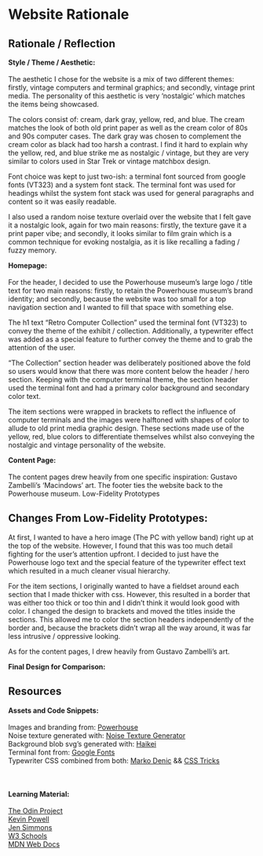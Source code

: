# Website Rationale
## Rationale / Reflection
**Style / Theme / Aesthetic:**
\
\
The aesthetic I chose for the website is a mix of two different themes: firstly, vintage computers and terminal graphics; and secondly, vintage print media. The personality of this aesthetic is very ‘nostalgic’ which matches the items being showcased.

The colors consist of: cream, dark gray, yellow, red, and blue. The cream matches the look of both old print paper as well as the cream color of 80s and 90s computer cases. The dark gray was chosen to complement the cream color as black had too harsh a contrast. I find it hard to explain why the yellow, red, and blue strike me as nostalgic / vintage, but they are very similar to colors used in Star Trek or vintage matchbox design.

Font choice was kept to just two-ish: a terminal font sourced from google fonts (VT323) and a system font stack. The terminal font was used for headings whilst the system font stack was used for general paragraphs and content so it was easily readable.

I also used a random noise texture overlaid over the website that I felt gave it a nostalgic look, again for two main reasons: firstly, the texture gave it a print paper vibe; and secondly, it looks similar to film grain which is a common technique for evoking nostalgia, as it is like recalling a fading / fuzzy memory.

**Homepage:**
\
\
For the header, I decided to use the Powerhouse museum’s large logo / title text for two main reasons: firstly, to retain the Powerhouse museum’s brand identity; and secondly, because the website was too small for a top navigation section and I wanted to fill that space with something else.

The h1 text “Retro Computer Collection” used the terminal font (VT323) to convey the theme of the exhibit / collection. Additionally, a typewriter effect was added as a special feature to further convey the theme and to grab the attention of the user.

“The Collection” section header was deliberately positioned above the fold so users would know that there was more content below the header / hero section. Keeping with the computer terminal theme, the section header used the terminal font and had a primary color background and secondary color text.

The item sections were wrapped in brackets to reflect the influence of computer terminals and the images were halftoned with shapes of color to allude to old print media graphic design. These sections made use of the yellow, red, blue colors to differentiate themselves whilst also conveying the nostalgic and vintage personality of the website.

**Content Page:**
\
\
The content pages drew heavily from one specific inspiration: Gustavo Zambelli’s ‘Macindows’ art. The footer ties the website back to the Powerhouse museum.
Low-Fidelity Prototypes



## Changes From Low-Fidelity Prototypes:

At first, I wanted to have a hero image (The PC with yellow band) right up at the top of the website. However, I found that this was too much detail fighting for the user’s attention upfront. I decided to just have the Powerhouse logo text and the special feature of the typewriter effect text which resulted in a much cleaner visual hierarchy.

For the item sections, I originally wanted to have a fieldset around each section that I made thicker with css. However, this resulted in a border that was either too thick or too thin and I didn’t think it would look good with color. I changed the design to brackets and moved the titles inside the sections. This allowed me to color the section headers independently of the border and, because the brackets didn’t wrap all the way around, it was far less intrusive / oppressive looking.

As for the content pages, I drew heavily from Gustavo Zambelli’s art.



























**Final Design for Comparison:**




## Resources

**Assets and Code Snippets:**
\
\
Images and branding from: [Powerhouse](https://powerhouse.com.au/)
\
Noise texture generated with: [Noise Texture Generator](https://www.noisetexturegenerator.com/)
\
Background blob svg’s generated with: [Haikei](https://app.haikei.app/)
\
Terminal font from: [Google Fonts](https://fonts.google.com/specimen/VT323)
\
Typewriter CSS combined from both: [Marko Denic](https://markodenic.com/css-tips/) && [CSS Tricks](https://css-tricks.com/snippets/css/typewriter-effect/)
\
\
\
\
**Learning Material:**
\
\
[The Odin Project](https://www.theodinproject.com/)
\
[Kevin Powell](https://www.youtube.com/@KevinPowell)
\
[Jen Simmons](https://www.youtube.com/@LayoutLand)
\
[W3 Schools](https://www.w3schools.com/)
\
[MDN Web Docs](https://developer.mozilla.org/en-US/docs/Learn)
